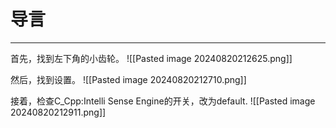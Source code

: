 # 导言
---

首先，找到左下角的小齿轮。
![[Pasted image 20240820212625.png]]

然后，找到设置。
![[Pasted image 20240820212710.png]]

接着，检查C_Cpp:Intelli Sense Engine的开关，改为default.
![[Pasted image 20240820212911.png]]